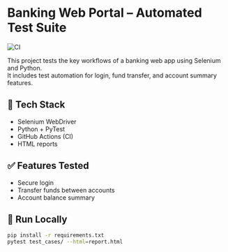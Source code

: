 # Banking Web Portal – Automated Test Suite
![CI](https://github.com/Tanmay692004/banking-web-portal-automation/actions/workflows/pytest.yml/badge.svg)

This project tests the key workflows of a banking web app using Selenium and Python.  
It includes test automation for login, fund transfer, and account summary features.

## 🔧 Tech Stack
- Selenium WebDriver
- Python + PyTest
- GitHub Actions (CI)
- HTML reports

## ✅ Features Tested
- Secure login
- Transfer funds between accounts
- Account balance summary

## 🚀 Run Locally

```bash
pip install -r requirements.txt
pytest test_cases/ --html=report.html
